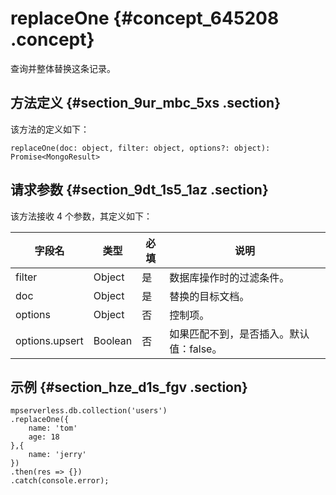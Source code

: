 # replaceOne {#concept_645208 .concept}

查询并整体替换这条记录。

## 方法定义 {#section_9ur_mbc_5xs .section}

该方法的定义如下：

``` {#codeblock_3x9_6ef_9rs}
replaceOne(doc: object, filter: object, options?: object): Promise<MongoResult>
```

## 请求参数 {#section_9dt_1s5_1az .section}

该方法接收 4 个参数，其定义如下：

|字段名|类型|必填|说明|
|---|--|--|--|
|filter|Object|是|数据库操作时的过滤条件。|
|doc|Object|是|替换的目标文档。|
|options|Object|否|控制项。|
|options.upsert|Boolean|否|如果匹配不到，是否插入。默认值：false。|

## 示例 {#section_hze_d1s_fgv .section}

``` {#codeblock_s36_gy0_8pd}
mpserverless.db.collection('users')
.replaceOne({
    name: 'tom'
    age: 18
},{
    name: 'jerry'
})
.then(res => {})
.catch(console.error);
```

